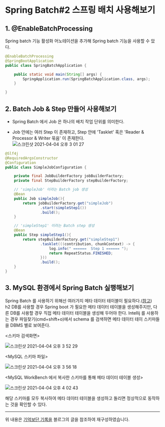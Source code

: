 # Spring Batch#2 스프링 배치 사용해보기

## 1. @EnableBatchProcessing
Spring batch 기능 활성화 어노테이션을 추가해 Spring batch 기능을 사용할 수 았다.
```java
@EnableBatchProcessing
@SpringBootApplication
public class SpringBatchApplication {

    public static void main(String[] args) {
        SpringApplication.run(SpringBatchApplication.class, args);
    }

}
```

## 2. Batch Job & Step 만들어 사용해보기 

- Spring Batch 에서 Job 은 하나의 배치 작업 단위를 의미한다.    

- Job 안에는 여러 Step 이 존재하고, Step 안에 'Tasklet' 혹은 'Reader & Processor & Writer 묶음' 이 존재한다.  
![스크린샷 2021-04-04 오후 3 01 27](https://user-images.githubusercontent.com/46964910/113500169-e1072500-9556-11eb-9e38-9cc219811245.png)

```java
@Slf4j
@RequiredArgsConstructor
@Configuration
public class SimpleJobConfiguration {

    private final JobBuilderFactory jobBuilderFactory;
    private final StepBuilderFactory stepBuilderFactory;

    // 'simpleJob' 이라는 Batch job 생성 
    @Bean
    public Job simpleJob(){
        return jobBuilderFactory.get("simpleJob")
                .start(simpleStep1())
                .build();
    }

    // 'simpleStep1' 이라는 Batch step 생성
    @Bean
    public Step simpleStep1(){
        return stepBuilderFactory.get("simpleStep1")
                .tasklet(((contribution, chunkContext) -> {
                    log.info(" ======  Step 1 ====== ");
                    return RepeatStatus.FINISHED;
                }))
                .build();
    }
}
```

## 3. MySQL 환경에서 Spring Batch 실행해보기 
Spring Batch 를 사용하기 위해선 여러가지 메타 데이터 테이블이 필요하다.([참고](https://docs.spring.io/spring-batch/docs/3.0.x/reference/html/metaDataSchema.html))   
h2 DB를 사용할 경우 Spring boot 가 필요한 메타 데이터 테이블을 생성해주지만, 다른 DB를 사용할 경우 직접 메타 데이터 테이블을 생성해 두어야 한다. 
Intellij 를 사용하는 경우 파일찾기(cmd+shift+o)에서 schema 를 검색하면 메타 데이터 테이 스키마들을 DBMS 별로 보여준다.    

<스키마 검색화면>    

![스크린샷 2021-04-04 오후 3 52 29](https://user-images.githubusercontent.com/46964910/113501077-d13f0f00-955d-11eb-92d0-4757ea0b2608.png)     

<MySQL 스키마 파일>     

![스크린샷 2021-04-04 오후 3 56 18](https://user-images.githubusercontent.com/46964910/113501153-4e6a8400-955e-11eb-94f4-2999beb55c5a.png)     

<MySQL WorkBench 에서 복사한 스키마를 통해 메타 데이터 테이블 생성>      

![스크린샷 2021-04-04 오후 4 02 43](https://user-images.githubusercontent.com/46964910/113501335-32b3ad80-955f-11eb-95ea-06530764cfbf.png)      

해당 스키마를 모두 복사하여 메타 데이터 테이블을 생성하고 돌리면 정상적으로 동작하는 것을 확인할 수 있다.

----
위 내용은 [기억보단 기록을](https://jojoldu.tistory.com/324) 블르그의 글을 참조하여 재구성하였습니다.






